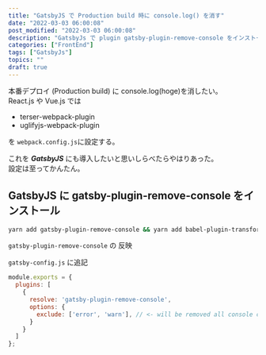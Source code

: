 ```yaml
---
title: "GatsbyJS で Production build 時に console.log() を消す"
date: "2022-03-03 06:00:08"
post_modified: "2022-03-03 06:00:08"
description: "GatsbyJs で plugin gatsby-plugin-remove-console をインストール"
categories: ["FrontEnd"]
tags: ["GatsbyJs"]
topics: ""
draft: true
---
```


本番デプロイ (Production build) に console.log(hoge)を消したい。  
React.js や Vue.js では

- terser-webpack-plugin
- uglifyjs-webpack-plugin

を `webpack.config.js`に設定する。

これを ***GatsbyJS*** にも導入したいと思いしらべたらやはりあった。  
設定は至ってかんたん。

## GatsbyJS に gatsby-plugin-remove-console をインストール

```bash
yarn add gatsby-plugin-remove-console && yarn add babel-plugin-transform-remove-console --dev
```

`gatsby-plugin-remove-console` の 反映

`gatsby-config.js` に追記

```js
module.exports = {
  plugins: [
    {
      resolve: 'gatsby-plugin-remove-console',
      options: {
        exclude: ['error', 'warn'], // <- will be removed all console calls except these
      }
    }
  ]
};
```